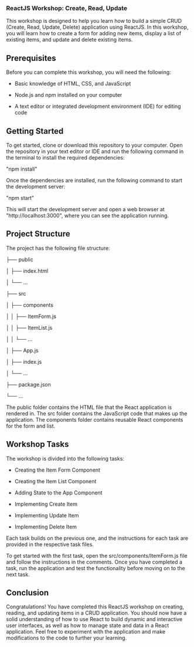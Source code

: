 ### ReactJS Workshop: Create, Read, Update

This workshop is designed to help you learn how to build a simple CRUD (Create, Read, Update, Delete) application using ReactJS. In this workshop, you will learn how to create a form for adding new items, display a list of existing items, and update and delete existing items.

## Prerequisites

Before you can complete this workshop, you will need the following:

- Basic knowledge of HTML, CSS, and JavaScript

- Node.js and npm installed on your computer

- A text editor or integrated development environment (IDE) for editing code


## Getting Started

To get started, clone or download this repository to your computer. Open the repository in your text editor or IDE and run the following command in the terminal to install the required dependencies:


"npm install"

Once the dependencies are installed, run the following command to start the development server:

"npm start"

This will start the development server and open a web browser at "http://localhost:3000", where you can see the application running.

## Project Structure

The project has the following file structure:


├── public

│   ├── index.html

│   └── ...

├── src

│   ├── components

│   │   ├── ItemForm.js

│   │   ├── ItemList.js

│   │   └── ...

│   ├── App.js

│   ├── index.js

│   └── ...

├── package.json

└── ...

The public folder contains the HTML file that the React application is rendered in. The src folder contains the JavaScript code that makes up the application. The components folder contains reusable React components for the form and list.

## Workshop Tasks

The workshop is divided into the following tasks:

- Creating the Item Form Component

- Creating the Item List Component

- Adding State to the App Component

- Implementing Create Item

- Implementing Update Item

- Implementing Delete Item

Each task builds on the previous one, and the instructions for each task are provided in the respective task files.

To get started with the first task, open the src/components/ItemForm.js file and follow the instructions in the comments. Once you have completed a task, run the application and test the functionality before moving on to the next task.

## Conclusion


Congratulations! You have completed this ReactJS workshop on creating, reading, and updating items in a CRUD application. You should now have a solid understanding of how to use React to build dynamic and interactive user interfaces, as well as how to manage state and data in a React application. Feel free to experiment with the application and make modifications to the code to further your learning.
